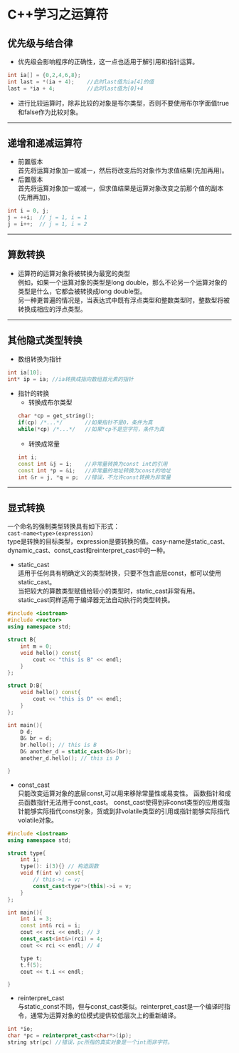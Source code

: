 # C++学习之运算符


## 优先级与结合律
- 优先级会影响程序的正确性，这一点也适用于解引用和指针运算。
```cpp
int ia[] = {0,2,4,6,8};
int last = *(ia + 4);    //此时last值为ia[4]的值
last = *ia + 4;          //此时last值为[0]+4
```
- 进行比较运算时，除非比较的对象是布尔类型，否则不要使用布尔字面值true和false作为比较对象。
---

## 递增和递减运算符
- 前置版本  
首先将运算对象加一或减一，然后将改变后的对象作为求值结果(先加再用)。
- 后置版本  
首先将运算对象加一或减一，但求值结果是运算对象改变之前那个值的副本(先用再加)。
```cpp
int i = 0, j;
j = ++i;  // j = 1, i = 1
j = i++;  // j = 1, i = 2
```
---

## 算数转换
- 运算符的运算对象将被转换为最宽的类型  
例如，如果一个运算对象的类型是long double，那么不论另一个运算对象的类型是什么，它都会被转换成long double型。  
另一种更普遍的情况是，当表达式中既有浮点类型和整数类型时，整数型将被转换成相应的浮点类型。
---

## 其他隐式类型转换
- 数组转换为指针  
```cpp
int ia[10];
int* ip = ia; //ia转换成指向数组首元素的指针
```
- 指针的转换  
  - 转换成布尔类型  
  ```cpp
  char *cp = get_string();
  if(cp) /*...*/       //如果指针不是0，条件为真
  while(*cp) /*...*/   //如果*cp不是空字符，条件为真
  ```
  - 转换成常量
  ```cpp
  int i;
  const int &j = i;    //非常量转换为const int的引用
  const int *p = &i;   //非常量的地址转换为const的地址
  int &r = j, *q = p;  //错误，不允许const转换为非常量
  ```
---

## 显式转换
一个命名的强制类型转换具有如下形式：  
` cast-name<type>(expression) `  
type是转换的目标类型，expression是要转换的值。casy-name是static_cast、dynamic_cast、const_cast和reinterpret_cast中的一种。


- static_cast  
适用于任何具有明确定义的类型转换，只要不包含底层const，都可以使用static_cast。  
当把较大的算数类型赋值给较小的类型时，static_cast非常有用。  
static_cast同样适用于编译器无法自动执行的类型转换。
```cpp
#include <iostream>
#include <vector>
using namespace std;

struct B{
    int m = 0;
    void hello() const{
        cout << "this is B" << endl;
    }
};

struct D:B{
    void hello() const{
        cout << "this is D" << endl;
    }
};

int main(){
    D d;
    B& br = d;
    br.hello(); // this is B
    D& another_d = static_cast<D&>(br);
    another_d.hello(); // this is D

}
```





- const_cast   
只能改变运算对象的底层const,可以用来移除常量性或易变性。
函数指针和成员函数指针无法用于const_cast。
const_cast使得到非const类型的应用或指针能够实际指代const对象，货或到非volatile类型的引用或指针能够实际指代volatile对象。
```cpp
#include <iostream>
using namespace std;

struct type{
    int i;
    type(): i(3){} // 构造函数
    void f(int v) const{
        // this->i = v;
        const_cast<type*>(this)->i = v; 
    }
};

int main(){
    int i = 3;
    const int& rci = i;
    cout << rci << endl; // 3
    const_cast<int&>(rci) = 4;
    cout << rci << endl; // 4

    type t;
    t.f(5);
    cout << t.i << endl;

}
```



- reinterpret_cast  
与static_const不同，但与const_cast类似。reinterpret_cast是一个编译时指令，通常为运算对象的位模式提供较低层次上的重新编译。

```cpp
int *io;
char *pc = reinterpret_cast<char*>(ip);
string str(pc) //错误，pc所指的真实对象是一个int而非字符。
```
